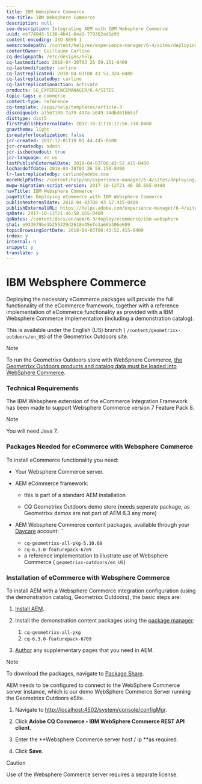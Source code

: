 ```yaml
---
title: IBM Websphere Commerce
seo-title: IBM Websphere Commerce
description: null
seo-description: Integrating AEM with IBM Websphere Commerce
uuid: ee774045-5138-4b41-8ea9-779302ad1e93
content-encoding: ISO-8859-1
aemsrcnodepath: /content/help/en/experience-manager/6-4/sites/deploying/using/ibm-websphere
contentOwner: Guillaume Carlino
cq-designpath: /etc/designs/help
cq-lastmodified: 2018-04-30T03 26 59.151-0400
cq-lastmodifiedby: carlino
cq-lastreplicated: 2018-04-03T08 43 53.324-0400
cq-lastreplicatedby: carlino
cq-lastreplicationaction: Activate
products: SG_EXPERIENCEMANAGER/6.4/SITES
topic-tags: e-commerce
content-type: reference
cq-template: /apps/help/templates/article-3
discoiquuid: a7567109-7a79-497a-a049-34dbd61bb5af
disttype: dist5
firstPublishExternalDate: 2017-10-31T16:17:56.330-0400
gnavtheme: light
isreadyforlocalization: false
jcr-created: 2017-12-01T19 01 44.445-0500
jcr-createdby: admin
jcr-ischeckedout: true
jcr-language: en_us
lastPublishExternalDate: 2018-04-03T08:43:52.415-0400
lochandoffdate: 2018-04-30T03 26 59.150-0400
lr-lastreplicatedby: carlino@adobe.com
moreHelpPaths: /content/help/en/experience-manager/6-4/sites/deploying/morehelp/e-commerce;/content/help/en/experience-manager/6-4/sites/deploying/morehelp/e-commerce
mwpw-migration-script-version: 2017-10-12T21 46 58.665-0400
navTitle: IBM Websphere Commerce
pagetitle: Deploying eCommerce with IBM Websphere Commerce
publishexternaldate: 2018-04-03T08 43 52.415-0400
publishExternalURL: https://helpx.adobe.com/experience-manager/6-4/sites/deploying/using/ibm-websphere.html
qaDate: 2017-10-12T21:46:58.665-0400
qaNotes: /content/docs/en/aem/6-3/deploy/ecommerce/ibm-websphere
sha1: e933679be1b255329d2618e45efe1a66b306e689
topicBrowsingSortDate: 2018-04-03T08:43:52.415-0400
index: y
internal: n
snippet: y
translate: y
---
```


# IBM Websphere Commerce

Deploying the necessary eCommerce packages will provide the full functionality of the eCommerce framework, together with a reference implementation of eCommerce functionality as provided with a IBM Websphere Commerce implementation (including a demonstration catalog).

This is available under the English (US) branch ( `/content/geometrixx-outdoors/en_US`) of the Geometrixx Outdoors site.

>[!NOTE]
>
>To run the Geometrixx Outdoors store with WebSphere Commerce, [the Geometrixx Outdoors products and catalog data must be loaded into WebSphere Commerce](setup.md).

### Technical Requirements
The IBM Websphere extension of the eCommerce Integration Framework has been made to support Websphere Commerce version 7 Feature Pack 8.

>[!NOTE]
>
>You will need Java 7.

### Packages Needed for eCommerce with Websphere Commerce
To install eCommerce functionality you need:

* Your Websphere Commerce server.
* AEM eCommerce framework:

    * this is part of a standard AEM installation  

    * CQ Geometrixx Outdoors demo store (needs seperate package, as Geometrixx demos are not part of AEM 6.3 any more)

* AEM Websphere Commerce content packages, available through your [Daycare](http://daycare.day.com/home.html) account: ``

    * `cq-geometrixx-all-pkg-5.10.68  
      `
    * `cq-6.3.0-featurepack-6709`
    * a reference implementation to illustrate use of Websphere Commerce ( `geometrixx-outdoors/en_US`)

### Installation of eCommerce with Websphere Commerce
To install AEM with a Websphere Commerce integration configuration (using the demonstration catalog, Geometrixx Outdoors), the basic steps are:

1. [Install AEM](deploy.md).

1. Install the demonstration content packages using the [package manager](/content/help/en/experience-manager/6-4/sites/administering/using/package-manager):

    1. `cq-geometrixx-all-pkg  
       `
    1. `cq-6.3.0-featurepack-6709`

1. [Author](/content/help/en/experience-manager/6-4/sites/authoring/using/page-authoring) any supplementary pages that you need in AEM.

>[!NOTE]
>
>To download the packages, navigate to [Package Share](/content/help/en/experience-manager/6-4/sites/administering/using/package-manager#main-pars_title_3).

AEM needs to be configured to connect to the WebSphere Commerce server instance, which is our demo WebSphere Commerce Server running the Geometrixx Outdoors eSite.

1. Navigate to [http://localhost:4502/system/console/configMgr](http://localhost:4502/system/console/configMgr).

1. Click **Adobe CQ Commerce - IBM WebSphere Commerce REST API client**.

1. Enter the **Websphere Commerce server host / ip **as required.

1. Click **Save**.

>[!CAUTION]
>
>Use of the Websphere Commerce server requires a separate license.

